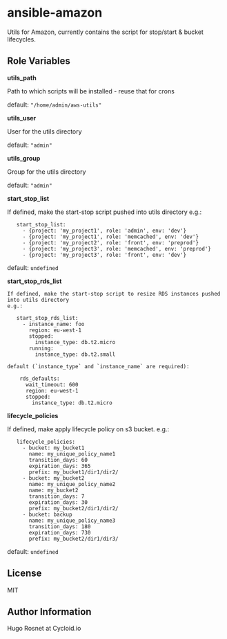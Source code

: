 ansible-amazon
==============

Utils for Amazon, currently contains the script for stop/start &amp; bucket lifecycles.

Role Variables
--------------

**utils_path**

   Path to which scripts will be installed - reuse that for crons

   default: ``"/home/admin/aws-utils"``

**utils_user**

   User for the utils directory

   default: ``"admin"``

**utils_group**

   Group for the utils directory

   default: ``"admin"``

**start_stop_list**

   If defined, make the start-stop script pushed into utils directory
   e.g.:
```
   start_stop_list:
     - {project: 'my_project1', role: 'admin', env: 'dev'}
     - {project: 'my_project1', role: 'memcached', env: 'dev'}
     - {project: 'my_project2', role: 'front', env: 'preprod'}
     - {project: 'my_project3', role: 'memcached', env: 'preprod'}
     - {project: 'my_project3', role: 'front', env: 'dev'}
```

   default: ``undefined``

 **start_stop_rds_list**

    If defined, make the start-stop script to resize RDS instances pushed into utils directory
    e.g.:
 ```
    start_stop_rds_list:
      - instance_name: foo
        region: eu-west-1
        stopped:
          instance_type: db.t2.micro
        running:
          instance_type: db.t2.small
 ```

    default (`instance_type` and `instance_name` are required):

 ```
     rds_defaults:
       wait_timeout: 600
       region: eu-west-1
       stopped:
         instance_type: db.t2.micro
 ```

**lifecycle_policies**

   If defined, make apply lifecycle policy on s3 bucket.
   e.g.:
```
   lifecycle_policies:
     - bucket: my_bucket1
       name: my_unique_policy_name1
       transition_days: 60
       expiration_days: 365
       prefix: my_bucket1/dir1/dir2/
     - bucket: my_bucket2
       name: my_unique_policy_name2
       name: my_bucket2
       transition_days: 7
       expiration_days: 30
       prefix: my_bucket2/dir1/dir2/
     - bucket: backup
       name: my_unique_policy_name3
       transition_days: 180
       expiration_days: 730
       prefix: my_bucket2/dir1/dir3/
```

   default: ``undefined``

License
-------

MIT

Author Information
------------------

Hugo Rosnet at Cycloid.io
